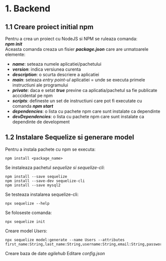 # 1. Backend

## 1.1 Creare proiect initial npm 
Pentru a crea un proiect cu NodeJS si NPM se ruleaza comanda: <br />
***npm init*** <br />
Aceasta comanda creaza un fisier **_package.json_**  care are urmatoarele elemente:
- **_name_**: seteaza numele aplicatiei/pachetului
- **_version_**: indica versiunea curenta
- **_description_**: o scurta descriere a aplicatiei
- **_main_**: seteaza *entry point-ul* aplicatiei = unde se executa primele instructiuni ale programului
- **_private_**: daca e setat **_true_** previne ca aplicatia/pachetul sa fie publicate acccidental pe npm
- **_scripts_**: defineste un set de instructiuni care pot fi executate cu comanda **_npm start_**
- **_dependencies_**: o lista cu pachete npm care sunt instalate ca dependinte
- **_devDependencies_**: o lista cu pachete npm care sunt instalate ca dependinte de development


## 1.2 Instalare Sequelize si generare model
Pentru  a instala pachete cu npm se executa: 
```node
npm install <package_name>
```
Se instaleaza pachetul *sequelize si sequelize-cli*:
```node
npm install --save sequelize
npm install --save-dev sequelize-cli
npm install --save mysql2
```
Se testeaza instalarea sequelize-cli:
```node
npx sequelize --help
```
Se foloseste comanda:
```node
npx sequelize init
```
Creare model *Users*:
```node
npx sequelize model:generate --name Users --attributes first_name:String,last_name:String,username:String,email:String,password:String
```
Creare baza de date *agilehub*
Editare *config.json*
